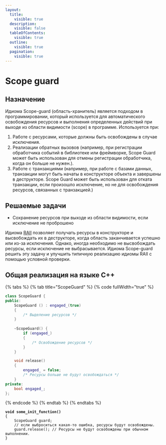```yaml
---
layout:
  title:
    visible: true
  description:
    visible: false
  tableOfContents:
    visible: true
  outline:
    visible: true
  pagination:
    visible: true
---
```


# Scope guard

## Назначение

Идиома Scope-guard (область-хранитель) является подходом в программировании, который используется для автоматического освобождения ресурсов и выполнения определенных действий при выходе из области видимости (scope) в программе. Используется при:

1. Работе с ресурсами, которые должны быть освобождены в случае исключения.
2. Реализации обратных вызовов (например, при регистрации обработчика событий в библиотеке или фреймворке, Scope Guard может быть использован для отмены регистрации обработчика, когда он больше не нужен.).
3. Работе с транзакциями (например, при работе с базами данных, транзакции могут быть начаты в конструкторе объекта и завершены в деструкторе. Scope Guard может быть использован для отката транзакции, если произошло исключение, но не для освобождения ресурсов, связанных с транзакцией.)

## Решаемые задачи

* Сохранение ресурсов при выходе из области видимости, если исключение не проброшено

Идиома [RAII](raii.md) позволяет получать ресурсы в конструкторе и высвобождать их в деструкторе, когда область заканчивается успешно или из-за исключения. Однако, иногда необходимо не высвобождать ресурсы, если исключение не выбрасывается. Идиома Scope-guard решить эту задачу и улучшить типичную реализацию идиомы RAII с помощью условной проверки.

## Общая реализация на языке C++

{% tabs %}
{% tab title="ScopeGuard" %}
{% code fullWidth="true" %}
```cpp
class ScopeGuard {
public:
    ScopeGuard () : engaged_(true) 
    { 
        /* Выделение ресурсов */ 
    }
  
    ~ScopeGuard() {
        if (engaged_) 
        { 
            /* Освобождение ресурсов */ 
        }
    }

    void release()
    {
        engaged_ = false;
        /* Ресурсы больше не будут освобождаться */
    }
private:
    bool engaged_;
};
```
{% endcode %}
{% endtab %}
{% endtabs %}

<pre class="language-cpp" data-full-width="true"><code class="lang-cpp"><strong>void some_init_function()
</strong>{
    ScopeGuard guard;
    // если выброситься какая-то ошибка, ресурсы будут освобождены.
    guard.release(); // Ресурсы не будут освобождены при обычном выполнении.
}
</code></pre>
